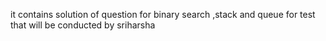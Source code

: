 it contains solution of question  for binary search ,stack and queue for test that will be conducted by sriharsha
